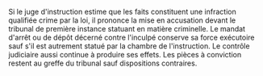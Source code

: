 Si le juge d'instruction estime que les faits constituent une infraction qualifiée crime par la loi, il prononce la mise en accusation devant le tribunal de première instance statuant en matière criminelle.
Le mandat d'arrêt ou de dépôt décerné contre l'inculpé conserve sa force exécutoire sauf s'il est autrement statué par la chambre de l'instruction. Le contrôle judiciaire aussi continue à produire ses effets.
Les pièces à conviction restent au greffe du tribunal sauf dispositions contraires.